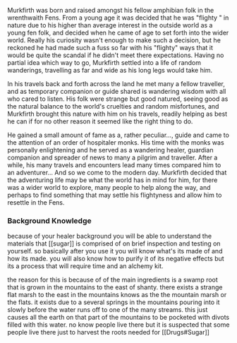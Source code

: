 Murkfirth was born and raised amongst his fellow amphibian folk in the wrenthwaith Fens.
From a young age it was decided that he was "flighty " in nature due to his higher than average interest in the outside world as a young fen folk, and decided when he came of age to set forth into the wider world.
Really his curiosity wasn't enough to make such a decision, but he reckoned he had made such a fuss so far with his "flighty" ways that it would be quite the scandal if he didn't meet there expectations. Having no partial idea which way to go, Murkfirth settled into a life of random wanderings, travelling as far and wide as his long legs would take him.

In his travels back and forth across the land he met many a fellow traveller, and as temporary companion or guide shared is wandering wisdom with all who cared to listen. His folk were strange but good natured, seeing good as the natural balance to the world's cruelties and random misfortunes, and Murkfirth brought this nature with him on his travels, readily helping as best he can if for no other reason it seemed like the right thing to do.

He gained a small amount of fame as a, rather peculiar..., guide and came to the attention of an order of hospitaler monks. His time with the monks was personally enlightening and he served as a wandering healer, guardian companion and spreader of news to many a pilgrim and traveller. After a while, his many travels and encounters lead many times compared him to an adventurer... And so we come to the modern day. Murkfirth decided that the adventuring life may be what the world has in mind for him, for there was a wider world to explore, many people to help along the way, and perhaps to find something that may settle his flightyness and allow him to resettle in the Fens.

### Background Knowledge

because of your healer background you will be able to understand the materials that [[sugar]] is comprised of on brief inspection and testing on yourself. so basically after you use it you will know what's its made of and how its made. you will also know how to purify it of its negative effects but its a process that will require time and an alchemy kit.

the reason for this is because of of the main ingredients is a swamp root that is grown in the mountains to the east of shanty. there exists a strange flat marsh to the east in the mountains knows as the the mountain marsh or the flats. it exists due to a several springs in the mountains pouring into it slowly before the water runs off to one of  the many streams. this just causes all the earth on that part of the mountains to be pocketed with divots filled with this water. no know people live there but it is suspected that some people live there just to harvest the roots needed for [[Drugs#Sugar]]
